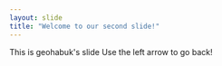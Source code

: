 ```yaml
---
layout: slide
title: "Welcome to our second slide!"
---
```

This is geohabuk's slide
Use the left arrow to go back!
